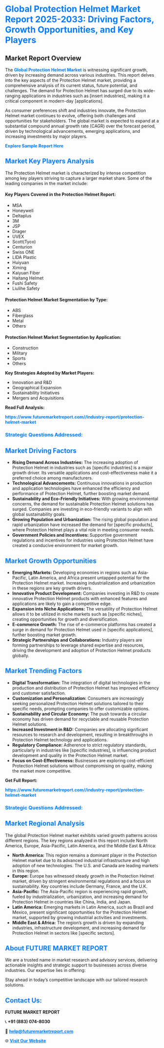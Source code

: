 <h1 style="color: #007BFF;">Global Protection Helmet Market Report 2025-2033: Driving Factors, Growth Opportunities, and Key Players</h1>

<section id="overview">
<h2>Market Report Overview</h2>
<p>The <a href="https://www.futuremarketreport.com//industry-report/protection-helmet-market" style="color: #007BFF; text-decoration: none;"><strong>Global Protection Helmet Market</strong></a> is witnessing significant growth, driven by increasing demand across various industries. This report delves into the key aspects of the Protection Helmet market, providing a comprehensive analysis of its current status, future potential, and challenges. The demand for Protection Helmet has surged due to its wide-ranging applications in industries such as [insert industries], making it a critical component in modern-day [applications].</p>
<p>As consumer preferences shift and industries innovate, the Protection Helmet market continues to evolve, offering both challenges and opportunities for stakeholders. The global market is expected to expand at a substantial compound annual growth rate (CAGR) over the forecast period, driven by technological advancements, emerging applications, and increasing investments by major players.</p>
</section>

<section id="overview">
<p><a href="https://www.futuremarketreport.com//request-sample/reportId=55484" style="color: #007BFF; text-decoration: none;"><strong>Explore Sample Report Here</strong></a></p>
</section>

<section id="key-players">
<h2 style="color: #007BFF;">Market Key Players Analysis</h2>
<p>The Protection Helmet market is characterized by intense competition among key players striving to capture a larger market share. Some of the leading companies in the market include:</p>
<h4>Key Players Covered in the Protection Helmet Report:</h4>
<ul><li>MSA</li><li>Honeywell</li><li>Deltaplus</li><li>3M</li><li>JSP</li><li>Drager</li><li>UVEX</li><li>Scott(Tyco)</li><li>Centurion</li><li>Swiss ONE</li><li>LIDA Plastic</li><li>Huiyuan</li><li>Ximing</li><li>Kaiyuan Fiber</li><li>Haitang Helmet</li><li>Fushi Safety</li><li>Liulihe Safety</li></ul>
<h4>Protection Helmet Market Segmentation by Type:</h4>
<ul><li>ABS</li><li>Fiberglass</li><li>Metal</li><li>Others</li></ul>

<h4>Protection Helmet Market Segmentation by Application:</h4>
<ul><li>Construction</li><li>Military</li><li>Sports</li><li>Others</li></ul>
<p><strong>Key Strategies Adopted by Market Players:</strong></p>
<ul>
<li>Innovation and R&D</li>
<li>Geographical Expansion</li>
<li>Sustainability Initiatives</li>
<li>Mergers and Acquisitions</li>
</ul>
</section>

<section>
<p><strong>Read Full Analysis: </strong></p><a href="https://www.futuremarketreport.com//industry-report/protection-helmet-market" style="color: #007BFF; text-decoration: none;"><strong>https://www.futuremarketreport.com//industry-report/protection-helmet-market</strong></a>
<h3 style="color: #007BFF;">Strategic Questions Addressed:</h3>
</section>

<section id="driving-factors">
<h2 style="color: #007BFF;">Market Driving Factors</h2>
<ul>
<li><strong>Rising Demand Across Industries:</strong> The increasing adoption of Protection Helmet in industries such as [specific industries] is a major growth driver. Its versatile applications and cost-effectiveness make it a preferred choice among manufacturers.</li>
<li><strong>Technological Advancements:</strong> Continuous innovations in production and application technologies have enhanced the efficiency and performance of Protection Helmet, further boosting market demand.</li>
<li><strong>Sustainability and Eco-Friendly Initiatives:</strong> With growing environmental concerns, the demand for sustainable Protection Helmet solutions has surged. Companies are investing in eco-friendly variants to align with global sustainability goals.</li>
<li><strong>Growing Population and Urbanization:</strong> The rising global population and rapid urbanization have increased the demand for [specific products], where Protection Helmet plays a vital role in meeting consumer needs.</li>
<li><strong>Government Policies and Incentives:</strong> Supportive government regulations and incentives for industries using Protection Helmet have created a conducive environment for market growth.</li>
</ul>
</section>

<section id="growth-opportunities">
<h2 style="color: #007BFF;">Market Growth Opportunities</h2>
<ul>
<li><strong>Emerging Markets:</strong> Developing economies in regions such as Asia-Pacific, Latin America, and Africa present untapped potential for the Protection Helmet market. Increasing industrialization and urbanization in these regions are key growth drivers.</li>
<li><strong>Innovative Product Development:</strong> Companies investing in R&D to create innovative Protection Helmet products with enhanced features and applications are likely to gain a competitive edge.</li>
<li><strong>Expansion into Niche Applications:</strong> The versatility of Protection Helmet allows it to be utilized in niche markets such as [specific niches], creating opportunities for growth and diversification.</li>
<li><strong>E-commerce Growth:</strong> The rise of e-commerce platforms has created a surge in demand for Protection Helmet used in [specific applications], further boosting market growth.</li>
<li><strong>Strategic Partnerships and Collaborations:</strong> Industry players are forming partnerships to leverage shared expertise and resources, driving the development and adoption of Protection Helmet products globally.</li>
</ul>
</section>

<section id="trending-factors">
<h2 style="color: #007BFF;">Market Trending Factors</h2>
<ul>
<li><strong>Digital Transformation:</strong> The integration of digital technologies in the production and distribution of Protection Helmet has improved efficiency and customer satisfaction.</li>
<li><strong>Customization and Personalization:</strong> Consumers are increasingly seeking personalized Protection Helmet solutions tailored to their specific needs, prompting companies to offer customizable options.</li>
<li><strong>Sustainability and Circular Economy:</strong> The push towards a circular economy has driven demand for recyclable and reusable Protection Helmet solutions.</li>
<li><strong>Increased Investment in R&D:</strong> Companies are allocating significant resources to research and development, resulting in breakthroughs in Protection Helmet technology and applications.</li>
<li><strong>Regulatory Compliance:</strong> Adherence to strict regulatory standards, particularly in industries like [specific industries], is influencing product development and quality in the Protection Helmet market.</li>
<li><strong>Focus on Cost-Effectiveness:</strong> Businesses are exploring cost-efficient Protection Helmet solutions without compromising on quality, making the market more competitive.</li>
</ul>
</section>

<section>
<p><strong>Get Full Report: </strong></p><a href="https://www.futuremarketreport.com//industry-report/protection-helmet-market" style="color: #007BFF; text-decoration: none;"><strong>https://www.futuremarketreport.com//industry-report/protection-helmet-market</strong></a>
<h3 style="color: #007BFF;">Strategic Questions Addressed:</h3>
</section>


<section id="regional-analysis">
<h2 style="color: #007BFF;">Market Regional Analysis</h2>
<p>The global Protection Helmet market exhibits varied growth patterns across different regions. The key regions analyzed in this report include North America, Europe, Asia-Pacific, Latin America, and the Middle East & Africa:</p>
<ul>
<li><strong>North America:</strong> This region remains a dominant player in the Protection Helmet market due to its advanced industrial infrastructure and high adoption of new technologies. The U.S. and Canada are leading markets in this region.</li>
<li><strong>Europe:</strong> Europe has witnessed steady growth in the Protection Helmet market, driven by stringent environmental regulations and a focus on sustainability. Key countries include Germany, France, and the U.K.</li>
<li><strong>Asia-Pacific:</strong> The Asia-Pacific region is experiencing rapid growth, fueled by industrialization, urbanization, and increasing demand for Protection Helmet in countries like China, India, and Japan.</li>
<li><strong>Latin America:</strong> Emerging markets in Latin America, such as Brazil and Mexico, present significant opportunities for the Protection Helmet market, supported by growing industrial activities and investments.</li>
<li><strong>Middle East & Africa:</strong> The region’s growth is driven by expanding industries, infrastructure development, and increasing demand for Protection Helmet in sectors like [specific sectors].</li>
</ul>
</section>

<footer>
<h2 style="color: #007BFF;">About FUTURE MARKET REPORT</h2>
<p>We are a trusted name in market research and advisory services, delivering actionable insights and strategic support to businesses across diverse industries. Our expertise lies in offering:</p>

<p>Stay ahead in today’s competitive landscape with our tailored research solutions.</p>

<h2 style="color: #007BFF;">Contact Us:</h2>
<p><strong>FUTURE MARKET REPORT</strong></p>
<p>📞 <strong>+91 (883) 074-8030</strong></p>
<p>📧 <strong><a href="mailto:help@futuremarketreport.com" style="color: #007BFF;">help@futuremarketreport.com</a></strong></p>
<p>🌐 <strong><a href="https://www.futuremarketreport.com/" style="color: #007BFF;">Visit Our Website</a></strong></p>
</footer>